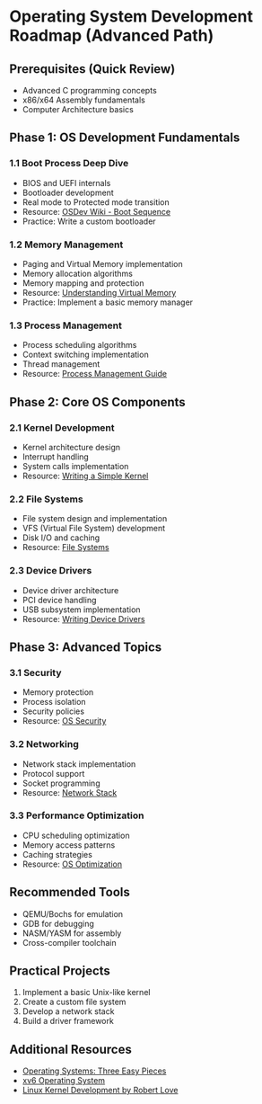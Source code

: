 # Operating System Development Roadmap (Advanced Path)

## Prerequisites (Quick Review)
- Advanced C programming concepts
- x86/x64 Assembly fundamentals
- Computer Architecture basics

## Phase 1: OS Development Fundamentals
### 1.1 Boot Process Deep Dive
- BIOS and UEFI internals
- Bootloader development
- Real mode to Protected mode transition
- Resource: [OSDev Wiki - Boot Sequence](https://wiki.osdev.org/Boot_Sequence)
- Practice: Write a custom bootloader

### 1.2 Memory Management
- Paging and Virtual Memory implementation
- Memory allocation algorithms
- Memory mapping and protection
- Resource: [Understanding Virtual Memory](https://wiki.osdev.org/Memory_Management)
- Practice: Implement a basic memory manager

### 1.3 Process Management
- Process scheduling algorithms
- Context switching implementation
- Thread management
- Resource: [Process Management Guide](https://wiki.osdev.org/Process_Management)

## Phase 2: Core OS Components
### 2.1 Kernel Development
- Kernel architecture design
- Interrupt handling
- System calls implementation
- Resource: [Writing a Simple Kernel](https://wiki.osdev.org/Kernels)

### 2.2 File Systems
- File system design and implementation
- VFS (Virtual File System) development
- Disk I/O and caching
- Resource: [File Systems](https://wiki.osdev.org/File_Systems)

### 2.3 Device Drivers
- Device driver architecture
- PCI device handling
- USB subsystem implementation
- Resource: [Writing Device Drivers](https://wiki.osdev.org/Category:Device_Drivers)

## Phase 3: Advanced Topics
### 3.1 Security
- Memory protection
- Process isolation
- Security policies
- Resource: [OS Security](https://wiki.osdev.org/Security)

### 3.2 Networking
- Network stack implementation
- Protocol support
- Socket programming
- Resource: [Network Stack](https://wiki.osdev.org/Network_Stack)

### 3.3 Performance Optimization
- CPU scheduling optimization
- Memory access patterns
- Caching strategies
- Resource: [OS Optimization](https://wiki.osdev.org/Optimization)

## Recommended Tools
- QEMU/Bochs for emulation
- GDB for debugging
- NASM/YASM for assembly
- Cross-compiler toolchain

## Practical Projects
1. Implement a basic Unix-like kernel
2. Create a custom file system
3. Develop a network stack
4. Build a driver framework

## Additional Resources
- [Operating Systems: Three Easy Pieces](http://pages.cs.wisc.edu/~remzi/OSTEP/)
- [xv6 Operating System](https://pdos.csail.mit.edu/6.828/2019/xv6.html)
- [Linux Kernel Development by Robert Love](https://www.amazon.com/Linux-Kernel-Development-Robert-Love/dp/0672329468)
